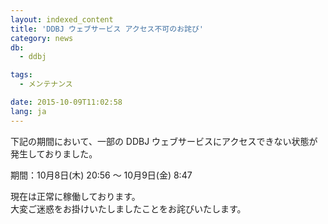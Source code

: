 ```yaml
---
layout: indexed_content
title: 'DDBJ ウェブサービス アクセス不可のお詫び'
category: news
db:
  - ddbj

tags:
  - メンテナンス

date: 2015-10-09T11:02:58
lang: ja
---
```


<p>下記の期間において、一部の DDBJ ウェブサービスにアクセスできない状態が発生しておりました。</p>

<p>期間：10月8日(木) 20:56 ～ 10月9日(金) 8:47</p>

<p>現在は正常に稼働しております。<br>大変ご迷惑をお掛けいたしましたことをお詫びいたします。</p>
